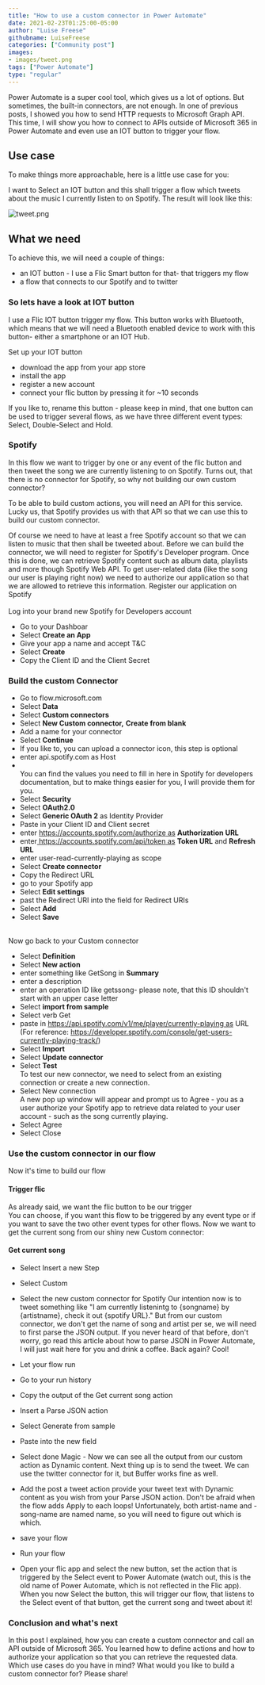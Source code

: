 ```yaml
---
title: "How to use a custom connector in Power Automate"
date: 2021-02-23T01:25:00-05:00
author: "Luise Freese"
githubname: LuiseFreese
categories: ["Community post"]
images:
- images/tweet.png
tags: ["Power Automate"]
type: "regular"
---
```


Power Automate is a super cool tool, which gives us a lot of options.
But sometimes, the built-in connectors, are not enough. In one of
previous posts, I showed you how to send HTTP requests to Microsoft
Graph API. This time, I will show you how to connect to APIs outside of
Microsoft 365 in Power Automate and even use an IOT button to trigger
your flow.


## Use case 

To make things more approachable, here is a little use case for you:

I want to Select an IOT button and this shall trigger a flow which
tweets about the music I currently listen to on Spotify.
The result will look like this:


![tweet.png](images/tweet.png)

## What we need 


To achieve this, we will need a couple of things:

-   an IOT button - I use a Flic Smart button for that- that triggers my
    flow
-   a flow that connects to our Spotify and to twitter

### So lets have a look at IOT button

I use a Flic IOT button trigger my flow. This button works with
Bluetooth, which means that we will need a Bluetooth enabled device to
work with this button- either a smartphone or an IOT Hub.

Set up your IOT button

-   download the app from your app store
-   install the app
-   register a new account
-   connect your flic button by pressing it for \~10 seconds

If you like to, rename this button - please keep in mind, that one
button can be used to trigger several flows, as we have three different
event types: Select, Double-Select and Hold.

### Spotify 

In this flow we want to trigger by one or any event of the flic button
and then tweet the song we are currently listening to on Spotify. Turns
out, that there is no connector for Spotify, so why not building our own
custom connector?

To be able to build custom actions, you will need an API for this
service. Lucky us, that Spotify provides us with that API so that we can
use this to build our custom connector.


Of course we need to have at least a free Spotify account so that we can
listen to music that then shall be tweeted about.
Before we can build the connector, we will need to register for
Spotify's Developer program. Once this is done, we can retrieve Spotify
content such as album data, playlists and more though Spotify Web API.
To get user-related data (like the song our user is playing right now)
we need to authorize our application so that we are allowed to retrieve
this information.
Register our application on Spotify\
\
Log into your brand new Spotify for Developers account

-   Go to your Dashboar
-   Select **Create an App**
-   Give your app a name and accept T&C
-   Select **Create**
-   Copy the Client ID and the Client Secret

### Build the custom Connector 

-   Go to flow.microsoft.com
-   Select **Data**
-   Select **Custom connectors**
-   Select **New Custom connector,** **Create from blank**
-   Add a name for your connector
-   Select **Continue**
-   If you like to, you can upload a connector icon, this step is
    optional
-   enter api.spotify.com as Host
-   \
    You can find the values you need to fill in here in Spotify for
    developers documentation, but to make things easier for you, I will
    provide them for you.
-   Select  **Security**
-   Select **OAuth2.0**
-   Select **Generic OAuth 2** as Identity Provider
-   Paste in your Client ID and Client secret
-   enter [https://accounts.spotify.com/authorize
    as](https://accounts.spotify.com/authorize&nbsp;as) **Authorization
    URL**
-   enter[ https://accounts.spotify.com/api/token
    as](https://accounts.spotify.com/api/token&nbsp;as) **Token URL**
    and **Refresh URL**
-   enter user-read-currently-playing as scope
-   Select **Create connector**
-   Copy the Redirect URL
-   go to your Spotify app
-   Select **Edit settings**
-   past the Redirect URI into the field for Redirect URIs
-   Select **Add**
-   Select **Save**

\
Now go back to your Custom connector

-   Select **Definition**
-   Select **New action**
-   enter something like GetSong in **Summary**
-   enter a description
-   enter an operation ID like getssong- please note, that this ID
    shouldn't start with an upper case letter
-   Select **import from sample**
-   Select verb Get
-   paste in [https://api.spotify.com/v1/me/player/currently-playing
    as](https://api.spotify.com/v1/me/player/currently-playing&nbsp;as)
    URL\
    (For reference:
    <https://developer.spotify.com/console/get-users-currently-playing-track/>)
-   Select **Import**
-   Select **Update connector**
-   Select **Test**\
    To test our new connector, we need to select from an existing
    connection or create a new connection.
-   Select New connection\
    A new pop up window will appear and prompt us to Agree - you as a
    user authorize your Spotify app to retrieve data related to your
    user account - such as the song currently playing.
-   Select Agree
-   Select Close

### Use the custom connector in our flow 

Now it's time to build our flow

#### Trigger flic 


As already said, we want the flic button to be our trigger\
You can choose, if you want this flow to be triggered by any event type
or if you want to save the two other event types for other flows.
Now we want to get the current song from our shiny new Custom connector:

#### Get current song

-   Select  Insert a new Step

-   Select  Custom

-   Select the new custom connector for Spotify
    Our intention now is to tweet something like "I am currently
    listenintg to {songname} by {artistname}, check it out {spotify
    URL}.\" But from our custom connector, we don't get the name of
    song and artist per se, we will need to first parse the JSON output.
    If you never heard of that before, don't worry, go read this
    article about how to parse JSON in Power Automate, I will just wait
    here for you and drink a coffee.
    Back again? Cool!
     

-   Let your flow run

-   Go to your run history

-   Copy the output of the Get current song action

-   Insert a Parse JSON action

-   Select Generate from sample

-   Paste into the new field

-   Select done
    Magic - Now we can see all the output from our custom action as
    Dynamic content. Next thing up is to send the tweet. We can use the
    twitter connector for it, but Buffer works fine as well.
    

-   Add the post a tweet action
    provide your tweet text with Dynamic content as you wish from your
    Parse JSON action. Don't be afraid when the flow adds Apply to each
    loops! Unfortunately, both artist-name and -song-name are named
    name, so you will need to figure out which is which.

-   save your flow

-   Run your flow

-   Open your flic app and select the new button, set the action that is
    triggered by the Select event to Power Automate (watch out, this is
    the old name of Power Automate, which is not reflected in the Flic
    app). When you now Select the button, this will trigger our flow,
    that listens to the Select event of that button, get the current
    song and tweet about it!



### Conclusion and what's next 


In this post I explained, how you can create a custom connector and call
an API outside of Microsoft 365. You learned how to define actions and
how to authorize your application so that you can retrieve the requested
data. Which use cases do you have in mind? What would you like to build
a custom connector for? Please share!
